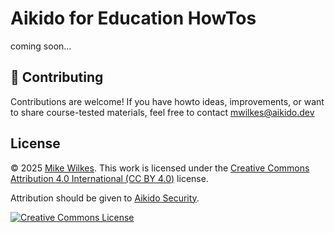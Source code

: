 # Aikido for Education HowTos

coming soon...

## 🤝 Contributing

Contributions are welcome! If you have howto ideas, improvements, or want to share course-tested materials, feel free to contact [mwilkes\@aikido.dev](mailto:mwilkes\@example.com?subject=education-repo)

## License

© 2025 [Mike Wilkes](https://www.linkedin.com/in/eclectiqus/). This work is licensed under the [Creative Commons Attribution 4.0 International (CC BY 4.0)](https://creativecommons.org/licenses/by/4.0/) license.

Attribution should be given to [Aikido Security](https://aikido.dev).

[![Creative Commons License](https://licensebuttons.net/l/by/4.0/88x31.png)](https://creativecommons.org/licenses/by/4.0/)
